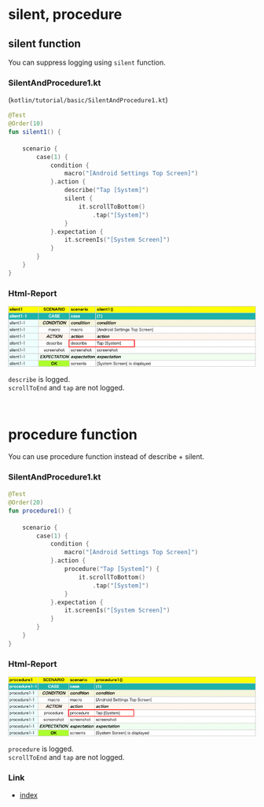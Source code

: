 # silent, procedure

## silent function

You can suppress logging using `silent` function.

### SilentAndProcedure1.kt

(`kotlin/tutorial/basic/SilentAndProcedure1.kt`)

```kotlin
@Test
@Order(10)
fun silent1() {

    scenario {
        case(1) {
            condition {
                macro("[Android Settings Top Screen]")
            }.action {
                describe("Tap [System]")
                silent {
                    it.scrollToBottom()
                        .tap("[System]")
                }
            }.expectation {
                it.screenIs("[System Screen]")
            }
        }
    }
}
```

### Html-Report

![](../../_images/silent_and_procedure_1.png)

`describe` is logged.<br>
`scrollToEnd` and `tap` are not logged.

<br>

# procedure function

You can use procedure function instead of describe + silent.

### SilentAndProcedure1.kt

```kotlin
@Test
@Order(20)
fun procedure1() {

    scenario {
        case(1) {
            condition {
                macro("[Android Settings Top Screen]")
            }.action {
                procedure("Tap [System]") {
                    it.scrollToBottom()
                        .tap("[System]")
                }
            }.expectation {
                it.screenIs("[System Screen]")
            }
        }
    }
}
```

### Html-Report

![](../../_images/silent_and_procedure_2.png )

`procedure` is logged.<br>
`scrollToEnd` and `tap` are not logged.

### Link

- [index](../../../index.md)
